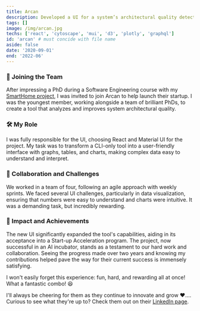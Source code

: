 ```yaml
---
title: Arcan
description: Developed a UI for a system’s architectural quality detection tool using React, GraphQL, and various visualization libraries. 
tags: []
image: /img/arcan.jpg
techs: ['react', 'cytoscape', 'mui', 'd3', 'plotly', 'graphql']
id: 'arcan' # must concide with file name
aside: false
date: '2020-09-01'
end: '2022-06'
---
```


### 🚀 Joining the Team
After impressing a PhD during a Software Engineering course with my [SmartHome project](/project/smarthome), I was invited to join Arcan to help launch their startup. I was the youngest member, working alongside a team of brilliant PhDs, to create a tool that analyzes and improves system architectural quality.

### 🛠️ My Role
I was fully responsible for the UI, choosing React and Material UI for the project. My task was to transform a CLI-only tool into a user-friendly interface with graphs, tables, and charts, making complex data easy to understand and interpret.

### 🤝 Collaboration and Challenges
We worked in a team of four, following an agile approach with weekly sprints. We faced several UI challenges, particularly in data visualization, ensuring that numbers were easy to understand and charts were intuitive. It was a demanding task, but incredibly rewarding.

### 🌟 Impact and Achievements
The new UI significantly expanded the tool's capabilities, aiding in its acceptance into a Start-up Acceleration program. The project, now successful in an AI incubator, stands as a testament to our hard work and collaboration. Seeing the progress made over two years and knowing my contributions helped pave the way for their current success is immensely satisfying.

I won't easily forget this experience: fun, hard, and rewarding all at once! What a fantastic combo! 😆 

I'll always be cheering for them as they continue to innovate and grow ❤️.... Curious to see what they're up to? Check them out on their [LinkedIn page](https://www.linkedin.com/company/arcan).

